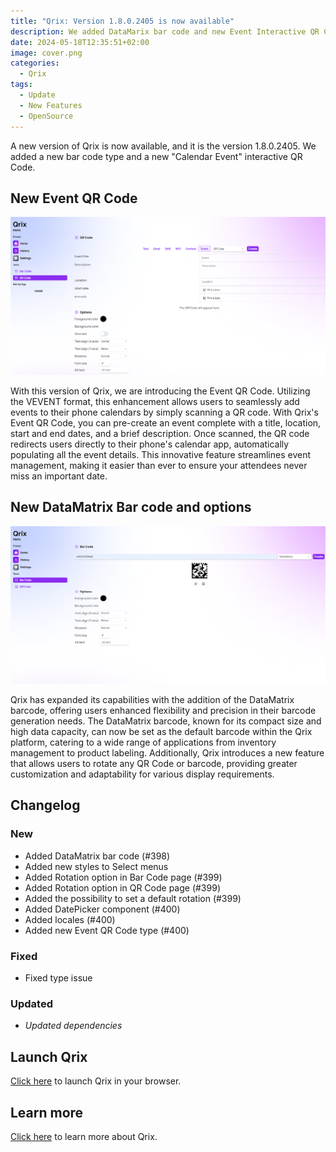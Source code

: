 ```yaml
---
title: "Qrix: Version 1.8.0.2405 is now available"
description: We added DataMarix bar code and new Event Interactive QR Code.
date: 2024-05-18T12:35:51+02:00
image: cover.png
categories:
  - Qrix
tags:
  - Update
  - New Features
  - OpenSource
---
```


A new version of Qrix is now available, and it is the version 1.8.0.2405. We added a new bar code type and a new "Calendar Event" interactive QR Code.

## New Event QR Code

![The new Event QR Code UI](1.png)

With this version of Qrix, we are introducing the Event QR Code. Utilizing the VEVENT format, this enhancement allows users to seamlessly add events to their phone calendars by simply scanning a QR code. With Qrix's Event QR Code, you can pre-create an event complete with a title, location, start and end dates, and a brief description. Once scanned, the QR code redirects users directly to their phone's calendar app, automatically populating all the event details. This innovative feature streamlines event management, making it easier than ever to ensure your attendees never miss an important date.

## New DataMatrix Bar code and options

![The new DataMatrix bar code](2.png)

Qrix has expanded its capabilities with the addition of the DataMatrix barcode, offering users enhanced flexibility and precision in their barcode generation needs. The DataMatrix barcode, known for its compact size and high data capacity, can now be set as the default barcode within the Qrix platform, catering to a wide range of applications from inventory management to product labeling. Additionally, Qrix introduces a new feature that allows users to rotate any QR Code or barcode, providing greater customization and adaptability for various display requirements.

## Changelog

### New

- Added DataMatrix bar code (#398)
- Added new styles to Select menus
- Added Rotation option in Bar Code page (#399)
- Added Rotation option in QR Code page (#399)
- Added the possibility to set a default rotation (#399)
- Added DatePicker component (#400)
- Added locales (#400)
- Added new Event QR Code type (#400)

### Fixed

- Fixed type issue

### Updated

- _Updated dependencies_

## Launch Qrix

[Click here](ttps://qrix.leocorporation.dev) to launch Qrix in your browser.

## Learn more

[Click here](https://leocorporation.dev/store/qrix) to learn more about Qrix.
